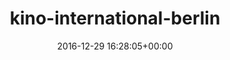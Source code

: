---
title:		"kino-international-berlin"
type:		"photos"
mediatype:		"upload"
location:		"TBC"
date:		"2016-12-29 16:28:05+00:00"
album:		"city"
filename:		"kino-international-berlin.md"
series:		""
cl_public_id:		"city/kino-international-berlin"
cl_version:		1497000398
format:		"tiff"
bytes:		7339308
width:		2560
height:		1440
colours:
- "#E9F1F6"
- "#DCCFC5"
- "#575C65"
- "#383230"
- "#2C201B"
- "#3D3F45"
- "#5B656C"
- "#736965"
- "#2D251B"
- "#3B4145"
- "#795C49"
- "#D2D6DF"
- "#D4A78B"
- "#7C684A"
- "#D2B27F"
- "#70696E"
- "#130803"
exposure_mode:		"Auto"
program:		"Aperture-priority AE"
aperture:		"4.0"
focal_length:		"24.0 mm"
iso:		"200"
shutter_speed:		"1/250"
metering:		"Multi-segment"
flash:		"Off, Did not fire"
white_balance:		"Custom"
colour_temp:		"5450"
has_crop:		"true"
orientation:		"Horizontal (normal)"
camera_model:		"NIKON D800"
lens_info:		"24-70mm f/2.8"
artist:		"No artist info"
x_resolution:		"300"
y_resolution:		"300"
---